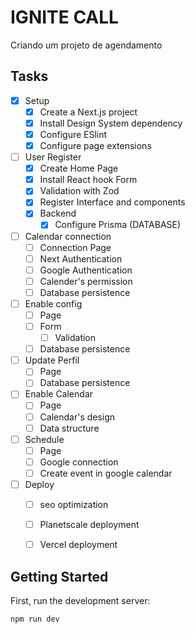# IGNITE CALL

Criando um projeto de agendamento


## Tasks 

- [x] Setup
  - [x] Create a Next.js project
  - [x] Install Design System dependency
  - [x] Configure ESlint
  - [x] Configure page extensions
- [ ] User Register
  - [x] Create Home Page
  - [x] Install React hook Form
  - [x] Validation with Zod
  - [x] Register Interface and components
  - [x] Backend
    - [x] Configure Prisma (DATABASE)
- [ ] Calendar connection
  - [ ] Connection Page
  - [ ] Next Authentication
  - [ ] Google Authentication
  - [ ] Calender's permission
  - [ ] Database persistence
- [ ] Enable config
  - [ ] Page
  - [ ] Form
    - [ ] Validation
  - [ ] Database persistence
- [ ] Update Perfil
  - [ ] Page
  - [ ] Database persistence
- [ ] Enable Calendar
  - [ ] Page
  - [ ] Calendar's design
  - [ ] Data structure
- [ ] Schedule
  - [ ] Page
  - [ ] Google connection 
  - [ ] Create event in google calendar
- [ ] Deploy
  - [ ] seo optimization
  - [ ] Planetscale deployment 
  - [ ] Vercel deployment


## Getting Started

First, run the development server:

```bash
npm run dev
```